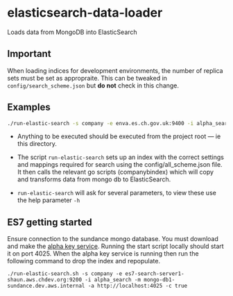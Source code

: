 # elasticsearch-data-loader
Loads data from MongoDB into ElasticSearch

## Important
When loading indices for development environments, the number of replica sets must be set as appropraite.
This can be tweaked in `config/search_scheme.json` but **do not** check in this change.

## Examples
```bash
./run-elastic-search -s company -e enva.es.ch.gov.uk:9400 -i alpha_search -m chs-pp-mes-sl2.ch.gov.uk:27019 -u admin -p admin -a http://chs-alphakey-pp.internal.ch -c false
```


* Anything to be executed should be executed from the project root — ie this directory.

* The script `run-elastic-search` sets up an index with the correct settings and mappings required for
search using the config/all_scheme.json file. It then calls the relevant go scripts (companybindex) which will copy and transforms data from mongo db to ElasticSearch.

* `run-elastic-search` will ask for several parameters, to view these use the help parameter `-h`

## ES7 getting started
Ensure connection to the sundance mongo database.
You must download and make the [alpha key service](https://github.com/companieshouse/alpha-key-service). Running the start script locally should start it on port 4025.
When the alpha key service is running then run the following command to drop the index and repopulate.
```
./run-elastic-search.sh -s company -e es7-search-server1-shaun.aws.chdev.org:9200 -i alpha_search -m mongo-db1-sundance.dev.aws.internal -a http://localhost:4025 -c true
```
